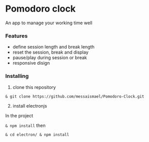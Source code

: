 # Pomodoro clock

An app to manage your working time well

### Features
- define session length and break length
- reset the session, break and display
- pause/play during session or break
- responsive disign

### Installing

 1. clone this repository
 
``
& git clone https://github.com/messaismael/Pomodoro-Clock.git
``

 2. install electronjs
  
 In the project
  
   ``
   & npm install
   ``
 then
 
  ``
  & cd electron/
  & npm install
  ``
  
  
  
  
  
